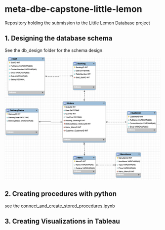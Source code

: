 # meta-dbe-capstone-little-lemon
Repository holding the submission to the Little Lemon Database project

## 1. Designing the database schema

See the db_design folder for the schema design.

![db_diagram.png](db_design%2Fdb_diagram.png)


## 2. Creating procedures with python

see the [connect_and_create_stored_procedures.ipynb](python_connections_and_stored_procedures%2Fconnect_and_create_stored_procedures.ipynb)

## 3. Creating Visualizations in Tableau


